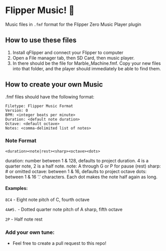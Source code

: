 # Flipper Music! 🎵

Music files in `.fmf` format for the Flipper Zero Music Player plugin

## How to use these files

1. Install qFlipper and connect your Flipper to computer
2. Open a File manager tab, then SD Card, then music player. 
3. In there should be the file for Marble_Machine.fmf. Copy your new files into that folder, and the player should immediately be able to find them.

## How to create your own Music

.fmf files should have the following format:

```
Filetype: Flipper Music Format
Version: 0
BPM: <integer beats per minute>
Duration: <default note duration>
Octave: <default octave>
Notes: <comma-delimited list of notes>
```

### Note Format

`<duration><note|rest><sharp><octave><dots>`

duration: number between 1 & 128, defaults to project duration. 4 is a quarter note, 2 is a half note.
note: A through G or P for pause (rest)
sharp: # or omitted
octave: between 1 & 16, defaults to project octave
dots: between 1 & 16 '.' characters. Each dot makes the note half again as long.

#### Examples:

`8C4` - Eight note pitch of C, fourth octave

`4A#5.` - Dotted quarter note pitch of A sharp, fifth octave

`2P` - Half note rest

### Add your own tune:

* Feel free to create a pull request to this repo!